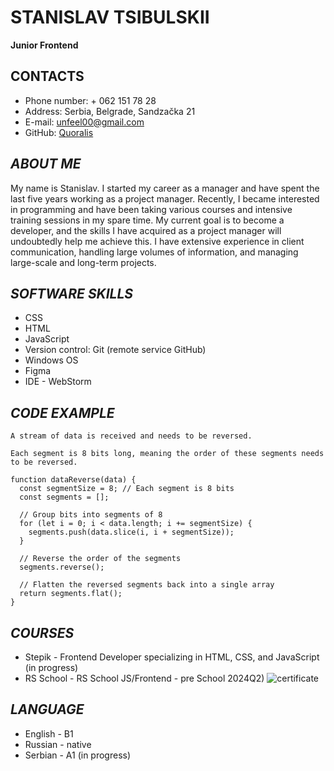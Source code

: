 # STANISLAV TSIBULSKII

**Junior Frontend**


## CONTACTS

* Phone number: + 062 151 78 28
* Address: Serbia, Belgrade, Sandzačka 21
* E-mail: unfeel00@gmail.com
* GitHub: [Quoralis](https://github.com/Quoralis)

## *ABOUT ME*

My name is Stanislav. I started my career as a manager and have spent the last five years working as a project manager.
Recently, I became interested in programming and have been taking various courses and intensive training sessions in my
spare time. My current goal is to become a developer, and the skills I have acquired as a project manager will
undoubtedly help me achieve this. I have extensive experience in client communication, handling large volumes of
information, and managing large-scale and long-term projects.

## *SOFTWARE SKILLS*

* CSS
* HTML
* JavaScript
* Version control: Git (remote service GitHub)
* Windows OS
* Figma
* IDE - WebStorm

## *CODE EXAMPLE*

```
A stream of data is received and needs to be reversed.

Each segment is 8 bits long, meaning the order of these segments needs to be reversed.

function dataReverse(data) {
  const segmentSize = 8; // Each segment is 8 bits
  const segments = [];

  // Group bits into segments of 8
  for (let i = 0; i < data.length; i += segmentSize) {
    segments.push(data.slice(i, i + segmentSize));
  }

  // Reverse the order of the segments
  segments.reverse();

  // Flatten the reversed segments back into a single array
  return segments.flat();
}

```

## *COURSES*

* Stepik - Frontend Developer specializing in HTML, CSS, and JavaScript (in progress)
* RS School - RS School JS/Frontend - pre School 2024Q2) ![certificate](/rsschool-cv/certificate2024_cv.bmp "certificate_2024")     


## *LANGUAGE*

* English - B1
* Russian - native
* Serbian - A1 (in progress)
